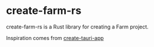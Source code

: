 # create-farm-rs

create-farm-rs is a Rust library for creating a Farm project.

Inspiration comes from [create-tauri-app](https://github.com/tauri-apps/create-tauri-app/#usage)


